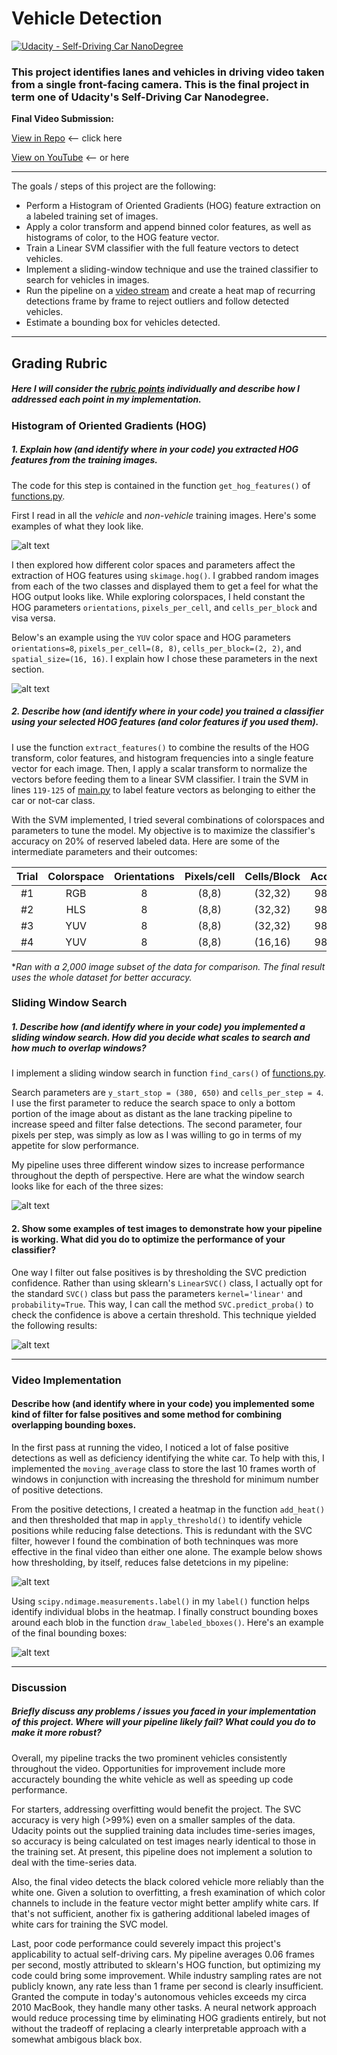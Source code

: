 # Vehicle Detection
[![Udacity - Self-Driving Car NanoDegree](https://s3.amazonaws.com/udacity-sdc/github/shield-carnd.svg)](http://www.udacity.com/drive)
### This project identifies lanes and vehicles in driving video taken from a single front-facing camera. This is the final project in term one of Udacity's Self-Driving Car Nanodegree.

**Final Video Submission:**

[View in Repo](output_videos/output_project_video_full.mp4)  <-- click here

[View on YouTube](https://youtu.be/r3kb6SIoFfM)  <-- or here

---

The goals / steps of this project are the following:

* Perform a Histogram of Oriented Gradients (HOG) feature extraction on a labeled training set of images.
* Apply a color transform and append binned color features, as well as histograms of color, to the HOG feature vector.
* Train a Linear SVM classifier with the full feature vectors to detect vehicles.
* Implement a sliding-window technique and use the trained classifier to search for vehicles in images.
* Run the pipeline on a [video stream](https://github.com/evanloshin/CarND-Vehicle-Detection/blob/master/test_videos/project_video.mp4) and create a heat map of recurring detections frame by frame to reject outliers and follow detected vehicles.
* Estimate a bounding box for vehicles detected.

[//]: # (Image References)
[image1]: ./output_images/car_and_noncar.png
[image2]: ./output_images/HOG_example.png
[image3]: ./output_images/window_scales.png
[image4]: ./output_images/svc_thresh.png
[image5]: ./output_images/heatmaps.png
[image6]: ./output_images/labeling.png
[image7]: ./examples/output_bboxes.png
[video1]: ./project_video.mp4

---

## Grading Rubric
##### Here I will consider the [rubric points](https://review.udacity.com/#!/rubrics/513/view) individually and describe how I addressed each point in my implementation.

### Histogram of Oriented Gradients (HOG)

##### 1. Explain how (and identify where in your code) you extracted HOG features from the training images.

The code for this step is contained in the function `get_hog_features()` of [functions.py](https://github.com/evanloshin/CarND-Vehicle-Detection/blob/master/functions.py).

First I read in all the *vehicle* and *non-vehicle* training images. Here's some examples of what they look like.

![alt text][image1]

I then explored how different color spaces and parameters affect the extraction of HOG features using `skimage.hog()`. I grabbed random images from each of the two classes and displayed them to get a feel for what the HOG output looks like. While exploring colorspaces, I held constant the HOG parameters `orientations`, `pixels_per_cell`, and `cells_per_block` and visa versa.

Below's an example using the `YUV` color space and HOG parameters `orientations=8`, `pixels_per_cell=(8, 8)`, `cells_per_block=(2, 2)`, and `spatial_size=(16, 16)`. I explain how I chose these parameters in the next section.

![alt text][image2]

##### 2. Describe how (and identify where in your code) you trained a classifier using your selected HOG features (and color features if you used them).

I use the function `extract_features()` to combine the results of the HOG transform, color features, and histogram frequencies into a single feature vector for each image. Then, I apply a scalar transform to normalize the vectors before feeding them to a linear SVM classifier. I train the SVM in lines `119-125` of [main.py](https://github.com/evanloshin/CarND-Vehicle-Detection/blob/master/main.py) to label feature vectors as belonging to either the car or not-car class.

With the SVM implemented, I tried several combinations of colorspaces and parameters to tune the model. My objective is to maximize the classifier's accuracy on 20% of reserved labeled data. Here are some of the intermediate parameters and their outcomes:
   
| Trial | Colorspace | Orientations | Pixels/cell | Cells/Block | Accuracy |
|:-----:|:----------:|:------------:|:-----------:|:-----------:|:--------:|
|   #1  |     RGB    |       8      |    (8,8)    |   (32,32)   |  98.25%  |
|   #2  |     HLS    |       8      |    (8,8)    |   (32,32)   |  98.38%  |
|   #3  |     YUV    |       8      |    (8,8)    |   (32,32)   |  98.75%  |
|   #4  |     YUV    |       8      |    (8,8)    |   (16,16)   |  98.88%  |
**Ran with a 2,000 image subset of the data for comparison. The final result uses the whole dataset for better accuracy.*

### Sliding Window Search

##### 1. Describe how (and identify where in your code) you implemented a sliding window search.  How did you decide what scales to search and how much to overlap windows?

I implement a sliding window search in function `find_cars()` of [functions.py](https://github.com/evanloshin/CarND-Vehicle-Detection/blob/master/functions.py).

Search parameters are `y_start_stop = (380, 650)` and `cells_per_step = 4`. I use the first parameter to reduce the search space to only a bottom portion of the image about as distant as the lane tracking pipeline to increase speed and filter false detections. The second parameter, four pixels per step, was simply as low as I was willing to go in terms of my appetite for slow performance.

My pipeline uses three different window sizes to increase performance throughout the depth of perspective. Here are what the window search looks like for each of the three sizes:

![alt text][image3]

#### 2. Show some examples of test images to demonstrate how your pipeline is working.  What did you do to optimize the performance of your classifier?

One way I filter out false positives is by thresholding the SVC prediction confidence. Rather than using sklearn's `LinearSVC()` class, I actually opt for the standard `SVC()` class but pass the parameters `kernel='linear'` and `probability=True`. This way, I can call the method `SVC.predict_proba()` to check the confidence is above a certain threshold. This technique yielded the following results:

![alt text][image4]

---

### Video Implementation

#### Describe how (and identify where in your code) you implemented some kind of filter for false positives and some method for combining overlapping bounding boxes.

In the first pass at running the video, I noticed a lot of false positive detections as well as deficiency identifying the white car. To help with this, I implemented the `moving_average` class to store the last 10 frames worth of windows in conjunction with increasing the threshold for minimum number of positive detections.

From the positive detections, I created a heatmap in the function `add_heat()` and then thresholded that map in `apply_threshold()` to identify vehicle positions while reducing false detections. This is redundant with the SVC filter, however I found the combination of both techninques was more effective in the final video than either one alone. The example below shows how thresholding, by itself, reduces false detetcions in my pipeline:

![alt text][image5]
  
Using `scipy.ndimage.measurements.label()` in my `label()` function helps identify individual blobs in the heatmap.  I finally construct bounding boxes around each blob in the function `draw_labeled_bboxes()`. Here's an example of the final bounding boxes:

![alt text][image6]

---

### Discussion

##### Briefly discuss any problems / issues you faced in your implementation of this project.  Where will your pipeline likely fail?  What could you do to make it more robust?

Overall, my pipeline tracks the two prominent vehicles consistently throughout the video. Opportunities for improvement include more accuractely bounding the white vehicle as well as speeding up code performance.

For starters, addressing overfitting would benefit the project. The SVC accuracy is very high (>99%) even on a smaller samples of the data. Udacity points out the supplied training data includes time-series images, so accuracy is being calculated on test images nearly identical to those in the training set. At present, this pipeline does not implement a solution to deal with the time-series data.

Also, the final video detects the black colored vehicle more reliably than the white one. Given a solution to overfitting, a fresh examination of which color channels to include in the feature vector might better amplify white cars. If that's not sufficient, another fix is gathering additional labeled images of white cars for training the SVC model.

Last, poor code performance could severely impact this project's applicability to actual self-driving cars. My pipeline averages 0.06 frames per second, mostly attributed to sklearn's HOG function, but optimizing my code could bring some improvement. While industry sampling rates are not publicly known, any rate less than 1 frame per second is clearly insufficient. Granted the compute in today's autonomous vehicles exceeds my circa 2010 MacBook, they handle many other tasks. A neural network approach would reduce processing time by eliminating HOG gradients entirely, but not without the tradeoff of replacing a clearly interpretable approach with a somewhat ambigous black box.
